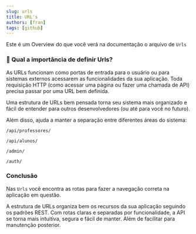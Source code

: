 ```yaml
---
slug: urls
title: URL's
authors: [fran]
tags: [github]
---
```


Este é um Overview do que você verá na documentação o arquivo de `Urls`



### 🧧 Qual a importância de definir Urls?

As URLs funcionam como portas de entrada para o usuário ou para sistemas externos acessarem as funcionalidades da sua aplicação. Toda requisição HTTP (como acessar uma página ou fazer uma chamada de API) precisa passar por uma URL bem definida.

Uma estrutura de URLs bem pensada torna seu sistema mais organizado e fácil de entender para outros desenvolvedores (ou até para você no futuro).

Além disso, ajuda a manter a separação entre diferentes áreas do sistema:

`/api/professores/`

`/api/alunos/`

`/admin/`

`/auth/`

### Conclusão

Nas `Urls` você encontra as rotas para fazer a navegação correta na aplicação em questão.

A estrutura de URLs organiza bem os recursos da sua aplicação seguindo os padrões REST. Com rotas claras e separadas por funcionalidade, a API se torna mais intuitiva, segura e fácil de manter. Além de facilitar para
manutenção posterior.
